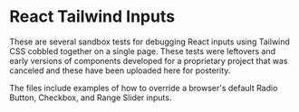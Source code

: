 # React Tailwind Inputs

These are several sandbox tests for debugging React inputs using Tailwind CSS cobbled together on a single page. These tests were leftovers and early versions of components  developed for a proprietary project that was canceled and these have been uploaded here for posterity.

The files include examples of how to override a browser's default Radio Button, Checkbox, and Range Slider inputs.

